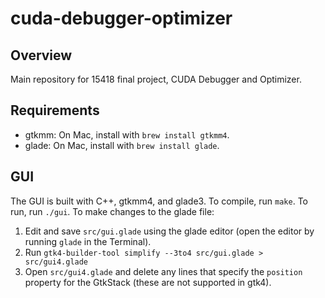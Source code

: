 # cuda-debugger-optimizer

## Overview

Main repository for 15418 final project, CUDA Debugger and Optimizer.

## Requirements

* gtkmm: On Mac, install with `brew install gtkmm4`.
* glade: On Mac, install with `brew install glade`.

## GUI

The GUI is built with C++, gtkmm4, and glade3. To compile, run `make`. To run, run `./gui`. To make changes to the glade file:
1. Edit and save `src/gui.glade` using the glade editor (open the editor by running `glade` in the Terminal).
2. Run `gtk4-builder-tool simplify --3to4 src/gui.glade > src/gui4.glade`
3. Open `src/gui4.glade` and delete any lines that specify the `position` property for the GtkStack (these are not supported in gtk4).
